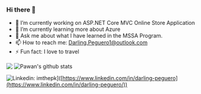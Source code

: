 ### Hi there 👋

-   🔭  I’m currently working on  ASP.NET Core MVC Online Store Application
-   🌱  I’m currently learning more about Azure
-   💬  Ask me about what I have learned in the MSSA Program. 
-   📫  How to reach me:  Darling.Peguero1@outlook.com
-   ⚡  Fun fact: I love to travel

<img align="center" src="https://github-readme-stats.vercel.app/api/top-langs/?username=darlingpeguero&theme=dracula&hide_langs_below=1" />
<img align="center" src="https://github-readme-stats.vercel.app/api?username=darlingpeguero&show_icons=true&theme=dracula&line_height=27" alt="Pawan's github stats" />

![Linkedin: imthepk](https://img.shields.io/badge/-imthepk-blue?style=flat-square&logo=Linkedin&logoColor=white&link=https://www.linkedin.com/in/imthepk/)]([https://www.linkedin.com/in/darling-peguero](https://www.linkedin.com/in/darling-peguero/))
